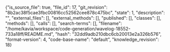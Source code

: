 {"is_source_file": true, "file_id": 17, "git_revision": "8b2ac38f5cae3fbc00816cc52562cee878c475bc", "state": 1, "description": "", "external_files": [], "external_methods": [], "published": [], "classes": [], "methods": [], "calls": [], "search-terms": [], "filename": "/home/kavia/workspace/code-generation/wavelog-18552-733a18ff/README.md", "hash": "32dd9adb210dbc6cb20013e2a326b576", "format-version": 4, "code-base-name": "default", "knowledge_revision": 18}